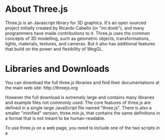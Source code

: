 <h1>About Three.js</h1>
Three.js is an Javascript library for 3D graphics. It's an open sourced project initially created by Ricardo Cabello (or "mr.doob"), and many programmers have made contributions to it.
Three.js uses the common concepts of 3D modelling, such as geometric objects, transformations, lights, materials, textures, and cameras. But it also has additional features that build on the power and flexibility of WegGL.

<h1>Libraries and Downloads</h1>
You can download the full three.js libraries and find their documentations at the main web site: <link href="http://threejs.org/">http://threejs.org 

However the full download is extremely large and contains many libraries and example files not commonly used. 
The core features of three.js are defined in a single large JavaScript file named "three.js". There is also a smaller "minified" version, three.min.js, that contains the same definitions in a format that is not meant to be human-readable.

To use three.js on a web page, you need to include one of the two scripts in a <script> element on the page. For example, assuming that three.min.js is in the same folder as the web page, then the script element would be:

    <code> <script src="three.min.js"></script> </code>

<h1> Object Oriented Programming and Scene Graphs </h1>
In order to more intuitive program with Three.js, it is helpful to take a quick look at the data structure of the objects being rendered, and how it affects how we code.

Scene Graph: 
A data structure that represents the objects in a scene, together with attributes of the objects and the modeling transformations that are applied to the objects. An image of the scene is created by traversing the scene graph data structure. A scene graph might exist only conceptually, or it might be an actual data structure in a program.

<img src="http://math.hws.edu/graphicsbook/c2/scene-graph.png" width="444" height="481" alt="">

Three.js follows this kind of hierarchical structure, and the 3D object being rendered and the properties of it, such as shape, material and color, rely on this kind of "Parent-child" relationship.

<h1>Scene, Renderer, Camera</h1>

Scene:

The three.js library is made up of a large number of classes. Three of the most basic are <i>THREE.Scene</i>, <i>THREE.Camera</i>, and <i>THREE.WebGLRenderer</i>. A three.js program will need at least one object of each type. Those objects are often stored in global variables, declared at the top of the program:

    var scene, renderer, camera;

A Scene object is a holder for all the objects that make up a 3D world, including lights, graphical objects, and possibly cameras. It acts as a root node for the scene graph. A Camera is a special kind of object that represents a viewpoint from which an image of a 3D world can be made. It represents a combination of a viewing transformation and a projection. A renderer is an object that can create an image from a scene graph.

A scene can be created as an object of type THREE.Scene using a constructor with no parameters:

    scene = new THREE.Scene();

Camera:

There are two kinds of camera, one using orthographic projection and one using perspective projection. They are represented by classes THREE.OrthographicCamera and THREE.PerspectiveCamera, which are subclasses of THREE.Camera. The constructors must specify the projection with corresponding parameters:

<img src="https://i.stack.imgur.com/zyGF1.gif" alt="">

Orthographic Camera: 
    
    camera = new THREE.OrthographicCamera( left, right, top, bottom, near, far );
   
Perspective Camera: 
    
    camera = new THREE.PerspectiveCamera( fieldOfViewAngle, aspect, near, far );
    
The parameters for the orthographic camera specify the x, y, and z limits of the view volume, in eye coordinates—that is, in a coordinate system in which the camera is at (0,0,0) looking in the direction of the negative z-axis, with the y-axis pointing up in the view. The near and far parameters give the z-limits in terms of distance from the camera. 

<img src="http://learnwebgl.brown37.net/_images/side_view_frustum.png" alt="">

Perspective cameras are more common. The first parameter determines the vertical extent of the view volume, given as an angle measured in degrees. The aspect is the ratio between the horizontal and vertical extents; it should usually be set to the width of the canvas divided by its height. And near and far give the z-limits on the view volume as distances from the camera. For a perspective projection, both must be positive, with near less than far. Typical code for creating a perspective camera would be:

    camera = new THREE.PerspectiveCamera( 45, canvas.width/canvas.height, 1, 100 );

In this case, "canvas" holds a reference to the <canvas> element where the image will be rendered. The near and far values mean that only things between 1 and 100 units in front of the camera are included in the image. While the camera can be added to a scene, it does not have to be part of the scene graph to be used. In other words, it doesn't have to be the "children" of a particular object. However, in either case, you must define its position and orientation in 3D space.

Renderer:

Three.js actually has several renderer classes, which can render to different targets. The core library includes a WebGL renderer and a canvas renderer. The canvas renderer translates 3D graphics into the 2D canvas API that was covered in Section 2.6. It can be used as a fallback when WebGL is not available, but it doesn't implement many of the more interesting 3D features, and it is generally much slower than the WebGL renderer.

A renderer that renders using WebGL is an instance of the class THREE.WebGLRenderer:

    renderer = new THREE.WebGLRenderer( { antialias: true } );
    
The main thing that you want to do with a renderer is render an image. For that, you also need a scene and a camera. To render an image of a given scene from the point of view of a given camera, call

    renderer.render( scene, camera );

                     
